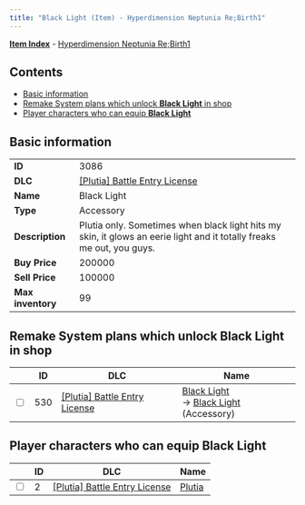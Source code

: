 ```yaml
---
title: "Black Light (Item) - Hyperdimension Neptunia Re;Birth1"
---
```


[**Item Index**](/neptunia/rb1/item/index.html) - [Hyperdimension Neptunia Re;Birth1](/neptunia/rb1)

## Contents

- [Basic information](#basic-information)
- [Remake System plans which unlock **Black Light** in shop](#remake-system-plans-which-unlock-black-light-in-shop)
- [Player characters who can equip **Black Light**](#player-characters-who-can-equip-black-light)

## Basic information

|   |   |
| -- | -- |
| **ID** | 3086 |
| **DLC** | [[Plutia] Battle Entry License](/neptunia/rb1/dlc/7-plutia.html) |
| **Name** | Black Light |
| **Type** | Accessory |
| **Description** | Plutia only. Sometimes when black light hits my skin, it glows an eerie light and it totally freaks me out, you guys. |
| **Buy Price** | 200000 |
| **Sell Price** | 100000 |
| **Max inventory** | 99 |

## Remake System plans which unlock **Black Light** in shop

|    | ID | DLC | Name |
| -- | -- | --- | ---- |
| <input type="checkbox" id="rb1-remake-7-530" class="trackbox" /> | 530 | [[Plutia] Battle Entry License](/neptunia/rb1/dlc/7-plutia.html) | [Black Light](/neptunia/rb1/remake/7-530-black-light.html)<br />→ [Black Light](/neptunia/rb1/item/7-3086-black-light.html) (Accessory) |

## Player characters who can equip **Black Light**

|    | ID | DLC | Name |
| -- | -- | --- | ---- |
| <input type="checkbox" id="rb1-player-7-2" class="trackbox" /> | 2 | [[Plutia] Battle Entry License](/neptunia/rb1/dlc/7-plutia.html) | [Plutia](/neptunia/rb1/player/7-2-plutia.html) |